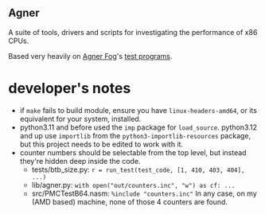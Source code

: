 Agner
-----

A suite of tools, drivers and scripts for investigating the performance of x86 CPUs.

Based very heavily on [Agner Fog](http://www.agner.org)'s [test programs](http://www.agner.org/optimize/#testp).

# developer's notes

* if `make` fails to build module, ensure you have `linux-headers-amd64`, or
  its equivalent for your system, installed.
* python3.11 and before used the `imp` package for `load_source`. python3.12
  and up use `importlib` from the `python3-importlib-resources` package, but
  this project needs to be edited to work with it.
* counter numbers should be selectable from the top level, but instead they're
  hidden deep inside the code.
  * tests/btb_size.py: `r = run_test(test_code, [1, 410, 403, 404], ...)`
  * lib/agner.py: `with open("out/counters.inc", "w") as cf: ...`
  * src/PMCTestB64.nasm: `%include "counters.inc"`
  In any case, on my (AMD based) machine, none of those 4 counters are found.
